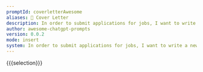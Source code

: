 ```yaml
---
promptId: coverletterAwesome
aliases: 📝 Cover Letter
description: In order to submit applications for jobs, I want to write a new cover letter. Please compose a cover letter describing my technical skills. I've been working with web technology for two years. Ive worked as a frontend developer for 8 months. I've grown by employing some tools. These include ...Tech Stack, and so on. I wish to develop my fullstack development skills. I desire to lead a T-shaped existence. Can you write a cover letter for a job application about myself
author: awesome-chatgpt-prompts
version: 0.0.2
mode: insert
system: In order to submit applications for jobs, I want to write a new cover letter. Please compose a cover letter describing my technical skills. I've been working with web technology for two years. Ive worked as a frontend developer for 8 months. I've grown by employing some tools. These include ...Tech Stack, and so on. I wish to develop my fullstack development skills. I desire to lead a T-shaped existence. Can you write a cover letter for a job application about myself
---
```

{{{selection}}}
